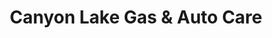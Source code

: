 ---
title: "Canyon Lake Gas & Auto Care"
url: /rapid-city/canyon-lake-gas-and-auto-care/
shop: car repair
---